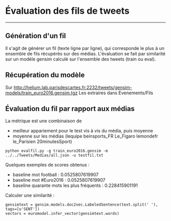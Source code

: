 # Évaluation des fils de tweets
------------------------------------------

## Génération d'un fil

Il s'agit de générer un fil (texte ligne par ligne), qui corresponde le plus à un ensemble de fils récupérés sur des médias. L'évaluation se fait par similarité sur un modèle gensim calculé sur l'ensemble des tweets (train ou eval).


## Récupération du modèle

Sur http://helium.lab.parisdescartes.fr:2232/tweets/gensim-models/train_euro2016.gensim.tgz
Les extraires dans Evenements/Fils

## Évaluation du fil par rapport aux médias

La métrique est une combinaison de

- meilleur appariement pour le test vis à vis du média, puis moyenne
- moyenne sur les médias (lequipe beinsports_FR Le_Figaro lemondefr le_Parisien 20minutesSport)

```
python evalfil.py -g train_euro2016.gensim -m ../../Tweets/Medias/all.json -u testfil.txt
```

Quelques exemples de scores obtenus :

- baseline mot football : 0.0525807619907
- baseline mot #Euro2016 : 0.0525807619907
- baseline quarante mots les plus fréquents : 0.228415901191

Calculer une similarité :

```
gensimtext = gensim.models.doc2vec.LabeledSentence(text.split(' '), tags=[u'SENT'])
vectors = euromodel.infer_vector(gensimtext.words)
````